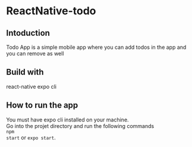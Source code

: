 # ReactNative-todo

## Intoduction
Todo App is a simple mobile app where you can add todos in the app and you can remove as well

## Build with
react-native expo cli

## How to run the app
You must have expo cli installed on your machine. <br />
Go into the projet directory and run the following commands <br />
<code>npm start</code> or <code>expo start</code>.
